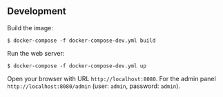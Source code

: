 
## Development

Build the image:

```
$ docker-compose -f docker-compose-dev.yml build
```

Run the web server:

```
$ docker-compose -f docker-compose-dev.yml up
```

Open your browser with URL `http://localhost:8080`.
For the admin panel `http://localhost:8080/admin`
(user: `admin`, password: `admin`).
